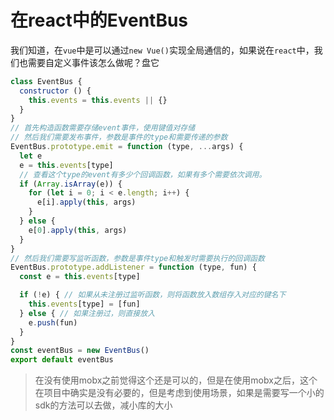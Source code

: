 # 在react中的EventBus

我们知道，在`vue`中是可以通过`new Vue()`实现全局通信的，如果说在`react`中，我们也需要自定义事件该怎么做呢？盘它

```js
class EventBus {
  constructor () {
    this.events = this.events || {}
  }
}
// 首先构造函数需要存储event事件，使用键值对存储
// 然后我们需要发布事件，参数是事件的type和需要传递的参数
EventBus.prototype.emit = function (type, ...args) {
  let e
  e = this.events[type]
  // 查看这个type的event有多少个回调函数，如果有多个需要依次调用。
  if (Array.isArray(e)) {
    for (let i = 0; i < e.length; i++) {
      e[i].apply(this, args)
    }
  } else {
    e[0].apply(this, args)
  }
}
// 然后我们需要写监听函数，参数是事件type和触发时需要执行的回调函数
EventBus.prototype.addListener = function (type, fun) {
  const e = this.events[type]

  if (!e) { // 如果从未注册过监听函数，则将函数放入数组存入对应的键名下
    this.events[type] = [fun]
  } else { // 如果注册过，则直接放入
    e.push(fun)
  }
}
const eventBus = new EventBus()
export default eventBus

```

> 在没有使用mobx之前觉得这个还是可以的，但是在使用mobx之后，这个在项目中确实是没有必要的，但是考虑到使用场景，如果是需要写一个小的sdk的方法可以去做，减小库的大小

<back-to-top />

<gitask />